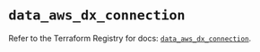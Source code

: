 # `data_aws_dx_connection`

Refer to the Terraform Registry for docs: [`data_aws_dx_connection`](https://registry.terraform.io/providers/hashicorp/aws/6.12.0/docs/data-sources/dx_connection).
